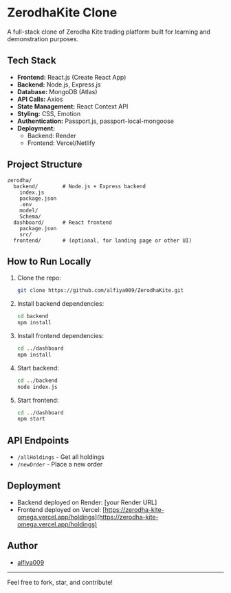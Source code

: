 # ZerodhaKite Clone

A full-stack clone of Zerodha Kite trading platform built for learning and demonstration purposes.

## Tech Stack

- **Frontend:** React.js (Create React App)
- **Backend:** Node.js, Express.js
- **Database:** MongoDB (Atlas)
- **API Calls:** Axios
- **State Management:** React Context API
- **Styling:** CSS, Emotion
- **Authentication:** Passport.js, passport-local-mongoose
- **Deployment:**
  - Backend: Render
  - Frontend: Vercel/Netlify

## Project Structure

```
zerodha/
  backend/        # Node.js + Express backend
    index.js
    package.json
    .env
    model/
    Schema/
  dashboard/      # React frontend
    package.json
    src/
  frontend/       # (optional, for landing page or other UI)
```

## How to Run Locally

1. Clone the repo:
   ```sh
   git clone https://github.com/alfiya009/ZerodhaKite.git
   ```
2. Install backend dependencies:
   ```sh
   cd backend
   npm install
   ```
3. Install frontend dependencies:
   ```sh
   cd ../dashboard
   npm install
   ```
4. Start backend:
   ```sh
   cd ../backend
   node index.js
   ```
5. Start frontend:
   ```sh
   cd ../dashboard
   npm start
   ```

## API Endpoints
- `/allHoldings` - Get all holdings
- `/newOrder` - Place a new order

## Deployment
- Backend deployed on Render: [your Render URL]
- Frontend deployed on Vercel: [https://zerodha-kite-omega.vercel.app/holdings](https://zerodha-kite-omega.vercel.app/holdings)

## Author
- [alfiya009](https://github.com/alfiya009)

---
Feel free to fork, star, and contribute!
